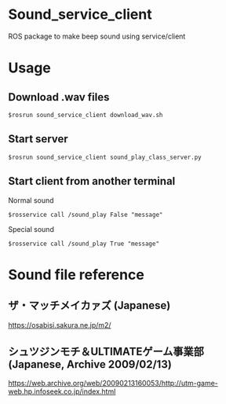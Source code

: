 # Sound_service_client
ROS package to make beep sound using service/client

# Usage
## Download .wav files
```
$rosrun sound_service_client download_wav.sh
```
## Start server
```
$rosrun sound_service_client sound_play_class_server.py 
```
## Start client from another terminal
Normal sound
```
$rosservice call /sound_play False "message"
```
Special sound
```
$rosservice call /sound_play True "message"
```


# Sound file reference
## ザ・マッチメイカァズ (Japanese)
https://osabisi.sakura.ne.jp/m2/

## シュツジンモチ＆ULTIMATEゲーム事業部 (Japanese, Archive 2009/02/13)
https://web.archive.org/web/20090213160053/http://utm-game-web.hp.infoseek.co.jp/index.html
